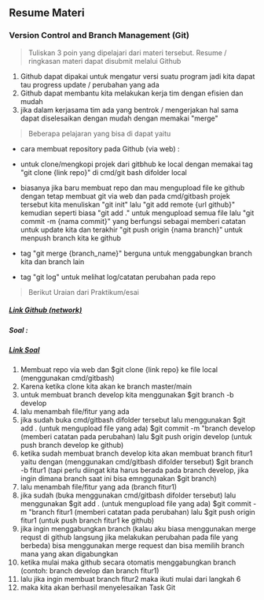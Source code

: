 ## Resume Materi 
### Version Control and Branch Management (Git)

> Tuliskan 3 poin yang dipelajari dari materi tersebut. Resume / ringkasan materi dapat disubmit melalui Github

1. Github dapat dipakai untuk mengatur versi suatu program jadi kita dapat tau progress update / perubahan yang ada
2. Github dapat membantu kita melakukan kerja tim dengan efisien dan mudah
3. jika dalam kerjasama tim ada yang bentrok / mengerjakan hal sama dapat diselesaikan dengan mudah dengan memakai "merge"

> Beberapa pelajaran yang bisa di dapat yaitu 
- cara membuat repository pada Github (via web) :
- untuk clone/mengkopi projek dari gitbhub ke local dengan memakai tag "git clone {link repo}" di cmd/git bash difolder local
- biasanya jika baru membuat repo dan mau mengupload file ke github dengan tetap membuat git via web dan pada cmd/gitbash projek tersebut kita menuliskan "git init" lalu "git add remote {url github}" kemudian seperti biasa "git add ." untuk mengupload semua file lalu "git commit -m {nama commit}" yang berfungsi sebagai memberi catatan untuk update kita dan terakhir "git push origin {nama branch}" untuk menpush branch kita ke github

- tag "git merge {branch_name}" berguna untuk menggabungkan branch kita dan branch lain
- tag "git log" untuk melihat log/catatan perubahan pada repo



> Berikut Uraian dari Praktikum/esai
##### [Link Github (network)](https://github.com/AbdAziz14/Altera.id/network)

##### Soal :
##### [Link Soal](https://docs.google.com/document/d/1nz3T5hTSC-C1TjsPnCvTCrkfzzJUEan4zOXxthfotTY/edit)

1.  Membuat repo via web dan $git clone {link repo}  ke file local (menggunakan cmd/gitbash)
2.  Karena ketika clone kita akan ke branch master/main
3.  untuk membuat branch develop kita menggunakan $git branch -b develop
4.  lalu menambah file/fitur yang ada
5.  jika sudah buka cmd/gitbash difolder tersebut lalu menggunakan $git add . (untuk mengupload file yang ada)  $git commit -m "branch develop (memberi catatan pada perubahan) lalu $git push origin develop (untuk push branch develop ke github)
6.  ketika sudah membuat branch develop kita akan membuat branch fitur1 yaitu dengan (menggunakan cmd/gitbash difolder tersebut) $git branch -b fitur1 (tapi perlu diingat kita harus berada pada branch develop, jika ingin dimana branch saat ini bisa emnggunakan $git branch)
7.  lalu menambah file/fitur yang ada (branch fitur1)
8.  jika sudah (buka menggunakan cmd/gitbash difolder tersebut) lalu menggunakan $git add . (untuk mengupload file yang ada)  $git commit -m "branch fitur1 (memberi catatan pada perubahan) lalu $git push origin fitur1 (untuk push branch fitur1 ke github)
9.  jika ingin menggabungkan branch (kalau aku biasa menggunakan merge requst di github langsung jika melakukan perubahan pada file yang berbeda) bisa menggunakan merge request dan bisa memilih branch mana yang akan digabungkan
10. ketika mulai maka github secara otomatis menggabungkan branch (contoh: branch develop dan branch fitur1)
11. lalu jika ingin membuat branch fitur2 maka ikuti mulai dari langkah 6
12. maka kita akan berhasil menyelesaikan Task Git